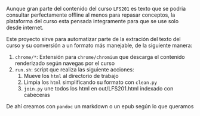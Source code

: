 Aunque gran parte del contenido del curso `LFS201` es texto que se podria consultar 
perfectamente offline al menos para repasar conceptos,
la plataforma del curso esta pensada integramente para que se use solo desde internet.

Este proyecto sirve para automatizar parte de la extración del texto del curso
y su conversión a un formato más manejable, de la siguiente manera:

1. `chrome/*`: Extensión para `chrome/chromium` que descarga el contenido renderizado según navegas por el curso
2. `run.sh`: script que realiza las siguiente acciones:
	1. Mueve los `html` al directorio de trabajo
	2. Limpia los `html` simplificando su formato con `clean.py`
	3. `join.py` une todos los html en out/LFS201.html indexado con cabeceras

De ahí creamos con `pandoc` un markdown o un epub según lo que queramos
